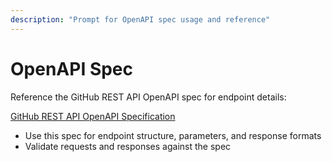 ```yaml
---
description: "Prompt for OpenAPI spec usage and reference"
---
```


# OpenAPI Spec

Reference the GitHub REST API OpenAPI spec for endpoint details:

[GitHub REST API OpenAPI Specification](https://raw.githubusercontent.com/github/rest-api-description/refs/heads/main/descriptions/ghec/ghec.json)

- Use this spec for endpoint structure, parameters, and response formats
- Validate requests and responses against the spec
